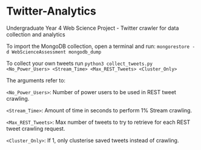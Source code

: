 # Twitter-Analytics
Undergraduate Year 4 Web Science Project - Twitter crawler for data collection and analytics

To import the MongoDB collection, open a terminal and run:
```mongorestore -d WebScienceAssessment mongodb_dump```

To collect your own tweets run ```python3 collect_tweets.py <No_Power_Users> <Stream_Time> <Max_REST_Tweets> <Cluster_Only>```

The arguments refer to:

```<No_Power_Users>```: Number of power users to be used in REST tweet crawling.

```<Stream_Time>```: Amount of time in seconds to perform 1% Stream crawling.

```<Max_REST_Tweets>```: Max number of tweets to try to retrieve for each REST tweet crawling request.

```<Cluster_Only>```: If 1, only clusterise saved tweets instead of crawling.
